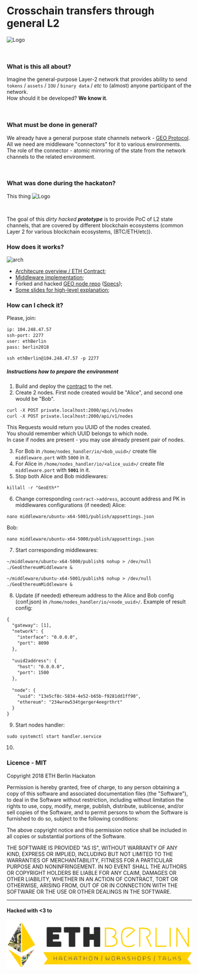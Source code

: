 # Crosschain transfers through general L2

![Logo](https://docs.google.com/drawings/d/e/2PACX-1vSv_Sm2XqYnVWspCo2HapRMg5Xllucv5_IgZIA6_3by8QvQWldqdir5jHAaFBcEwWQil2cFSgeV8jJd/pub?w=1101&h=741)

</br>


### What is this all about?
Imagine the general-purpose Layer-2 network that provides ability to send `tokens` / `assets` / `IOU` / `binary data` / _etc_ to (almost) anyone participant of the network.  
How should it be developed? **We know it**. 

</br>

### What must be done in general?
We already have a general purpose state channels network - [GEO Protocol](https://github.com/GEO-Protocol). All we need are middleware "connectors" for it to various environments. The role of the connector - atomic mirroring of the state from the network channels to the related environment.

</br>

### What was done during the hackaton?
This thing
![Logo](https://docs.google.com/drawings/d/e/2PACX-1vSuVYEdRFirC7gED-V49oOqk9RExN4VrTQ5A4ANZFsGrAGzLB--wnJ6lYmwHeFXkxjtf7yX9puD2nhM/pub?w=1101&h=741)

</br>

The goal of this _dirty hacked **prototype**_ is to provide PoC of L2 state channels,
that are covered by different blockchain ecosystems (common Layer 2 for various blockchain ecosystems, (BTC/ETH/etc)).


### How does it works?
![arch](https://docs.google.com/drawings/d/e/2PACX-1vTFcz9UwCJsB2pFgusM4ImbYEwHvJ51OTWHIxe7NFQiakubgFdpqTMFOjlC1pqeqDva1FvJWXGZRSbd/pub?w=1101&h=741)

* [Architecure overview / ETH Contract](https://github.com/Koroqe/geo-state-channel-eth);
* [Middleware implementation](https://github.com/Koroqe/geo-ethereum-middleware);
* Forked and hacked [GEO node repo](https://github.com/HaySayCheese/EthGEOProtoHack_ethberlin) ([Specs](https://github.com/GEO-Protocol/specs-protocol));
* [Some slides for high-level explanation](https://docs.google.com/presentation/d/1HNhj0JxOa-g0GmBpJx7jy8rIV23onR6hpLEGkyVwil4/edit?usp=sharing);


### How can I check it?
Please, join:

```
ip: 104.248.47.57
ssh-port: 2277
user: ethBerlin
pass: berlin2018
```

```
ssh ethBerlin@104.248.47.57 -p 2277
```

##### Instructions how to prepare the environment
1. Build and deploy the [contract]((https://github.com/Koroqe/geo-state-channel-eth)) to the net.
2. Create 2 nodes. First node created would be "Alice", and second one would be "Bob".

```
curl -X POST private.localhost:2000/api/v1/nodes
curl -X POST private.localhost:2000/api/v1/nodes
```

This Requests would return you UUID of the nodes created.  
You should remember which UUID belongs to which node.  
In case if nodes are present - you may use already present pair of nodes.

3. For Bob in `/home/nodes_handler/io/<bob_uuid>/` create file `middleware.port` with `5000` in it.
4. For Alice in `/home/nodes_handler/io/<alice_uuid>/` create file `middleware.port` with **`5001`** in it.
5. Stop both Alice and Bob middlewares:
```
killall -r "GeoEth*"
```
6. Change corresponding `contract->address`, account address and PK in middlewares configurations (if needed)
Alice:
```
nano middleware/ubuntu-x64-5001/publish/appsettings.json
```

Bob:
```
nano middleware/ubuntu-x64-5000/publish/appsettings.json
```
7. Start corresponding middlewares:
```
~/middleware/ubuntu-x64-5000/publish$ nohup > /dev/null ./GeoEthereumMiddleware &
```

```
~/middleware/ubuntu-x64-5001/publish$ nohup > /dev/null ./GeoEthereumMiddleware &
```

8. Update (if needed) ethereum address to the Alice and Bob config (conf.json) in `/home/nodes_handler/io/<node_uuid>/`.
Example of result config:
```
{
  "gateway": [1],
  "network": {
    "interface": "0.0.0.0",
    "port": 8090
  },

  "uuid2address": {
    "host": "0.0.0.0",
    "port": 1500
  },

  "node": {
    "uuid": "13e5cf8c-5834-4e52-b65b-f9281dd1ff90",
    "ethereum": "234wrew534tgerger4eegrthrt"
  }
}
```

9. Start nodes handler:
```
sudo systemctl start handler.service
```

10. 


### Licence - MIT
Copyright 2018 ETH Berlin Hackaton

Permission is hereby granted, free of charge, to any person obtaining a copy of this software and associated documentation files (the "Software"), to deal in the Software without restriction, including without limitation the rights to use, copy, modify, merge, publish, distribute, sublicense, and/or sell copies of the Software, and to permit persons to whom the Software is furnished to do so, subject to the following conditions:

The above copyright notice and this permission notice shall be included in all copies or substantial portions of the Software.

THE SOFTWARE IS PROVIDED "AS IS", WITHOUT WARRANTY OF ANY KIND, EXPRESS OR IMPLIED, INCLUDING BUT NOT LIMITED TO THE WARRANTIES OF MERCHANTABILITY, FITNESS FOR A PARTICULAR PURPOSE AND NONINFRINGEMENT. IN NO EVENT SHALL THE AUTHORS OR COPYRIGHT HOLDERS BE LIABLE FOR ANY CLAIM, DAMAGES OR OTHER LIABILITY, WHETHER IN AN ACTION OF CONTRACT, TORT OR OTHERWISE, ARISING FROM, OUT OF OR IN CONNECTION WITH THE SOFTWARE OR THE USE OR OTHER DEALINGS IN THE SOFTWARE.


------

#### Hacked with <3 to 
![eth](https://github.com/ethberlin-hackathon/media-assets/raw/master/ETHBerlin%20logo%20-%20horizontal%20transparent%20-%20small.png)
